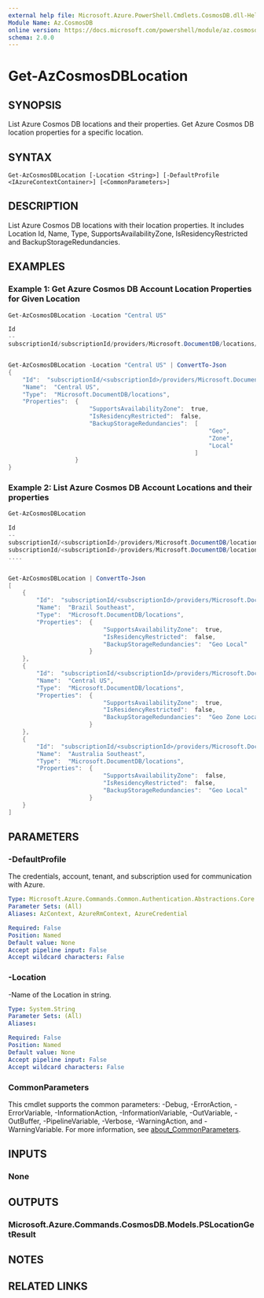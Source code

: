 ```yaml
---
external help file: Microsoft.Azure.PowerShell.Cmdlets.CosmosDB.dll-Help.xml
Module Name: Az.CosmosDB
online version: https://docs.microsoft.com/powershell/module/az.cosmosdb/get-azcosmosdblocation
schema: 2.0.0
---
```


# Get-AzCosmosDBLocation

## SYNOPSIS
List Azure Cosmos DB locations and their properties.
Get Azure Cosmos DB location properties for a specific location.

## SYNTAX

```
Get-AzCosmosDBLocation [-Location <String>] [-DefaultProfile <IAzureContextContainer>] [<CommonParameters>]
```

## DESCRIPTION
List Azure Cosmos DB locations with their location properties. It includes Location Id, Name, Type, SupportsAvailabilityZone, IsResidencyRestricted and BackupStorageRedundancies.

## EXAMPLES

### Example 1: Get Azure Cosmos DB Account Location Properties for Given Location
```powershell
Get-AzCosmosDBLocation -Location "Central US"

Id                                                                                                      Name       Type                           Properties
--                                                                                                      ----       ----                           ----------
subscriptionId/subscriptionId/providers/Microsoft.DocumentDB/locations/centralus/ Central US Microsoft.DocumentDB/locations Microsoft.Azure.Commands.CosmosDB.Models.PSLocationP...


Get-AzCosmosDBLocation -Location "Central US" | ConvertTo-Json
{
    "Id":  "subscriptionId/<subscriptionId>/providers/Microsoft.DocumentDB/locations/centralus/",
    "Name":  "Central US",
    "Type":  "Microsoft.DocumentDB/locations",
    "Properties":  {
                       "SupportsAvailabilityZone":  true,
                       "IsResidencyRestricted":  false,
                       "BackupStorageRedundancies":  [
                                                         "Geo",
                                                         "Zone",
                                                         "Local"
                                                     ]
                   }
}
```

### Example 2: List Azure Cosmos DB Account Locations and their properties
```powershell
Get-AzCosmosDBLocation

Id                                                                                                               Name                 Type                           Properties
--                                                                                                               ----                 ----                           ----------
subscriptionId/<subscriptionId>/providers/Microsoft.DocumentDB/locations/brazilsoutheast/    Brazil Southeast     Microsoft.DocumentDB/locations Microsoft.Azure.Commands.CosmosDB...
subscriptionId/<subscriptionId>/providers/Microsoft.DocumentDB/locations/centralus/          Central US           Microsoft.DocumentDB/locations Microsoft.Azure.Commands.CosmosDB...
....


Get-AzCosmosDBLocation | ConvertTo-Json
[
    {
        "Id":  "subscriptionId/<subscriptionId>/providers/Microsoft.DocumentDB/locations/brazilsoutheast/",
        "Name":  "Brazil Southeast",
        "Type":  "Microsoft.DocumentDB/locations",
        "Properties":  {
                           "SupportsAvailabilityZone":  true,
                           "IsResidencyRestricted":  false,
                           "BackupStorageRedundancies":  "Geo Local"
                       }
    },
    {
        "Id":  "subscriptionId/<subscriptionId>/providers/Microsoft.DocumentDB/locations/centralus/",
        "Name":  "Central US",
        "Type":  "Microsoft.DocumentDB/locations",
        "Properties":  {
                           "SupportsAvailabilityZone":  true,
                           "IsResidencyRestricted":  false,
                           "BackupStorageRedundancies":  "Geo Zone Local"
                       }
    },
    {
        "Id":  "subscriptionId/<subscriptionId>/providers/Microsoft.DocumentDB/locations/australiasoutheast/",
        "Name":  "Australia Southeast",
        "Type":  "Microsoft.DocumentDB/locations",
        "Properties":  {
                           "SupportsAvailabilityZone":  false,
                           "IsResidencyRestricted":  false,
                           "BackupStorageRedundancies":  "Geo Local"
                       }
    }
]
```

## PARAMETERS

### -DefaultProfile
The credentials, account, tenant, and subscription used for communication with Azure.

```yaml
Type: Microsoft.Azure.Commands.Common.Authentication.Abstractions.Core.IAzureContextContainer
Parameter Sets: (All)
Aliases: AzContext, AzureRmContext, AzureCredential

Required: False
Position: Named
Default value: None
Accept pipeline input: False
Accept wildcard characters: False
```

### -Location
-Name of the Location in string.

```yaml
Type: System.String
Parameter Sets: (All)
Aliases:

Required: False
Position: Named
Default value: None
Accept pipeline input: False
Accept wildcard characters: False
```

### CommonParameters
This cmdlet supports the common parameters: -Debug, -ErrorAction, -ErrorVariable, -InformationAction, -InformationVariable, -OutVariable, -OutBuffer, -PipelineVariable, -Verbose, -WarningAction, and -WarningVariable. For more information, see [about_CommonParameters](http://go.microsoft.com/fwlink/?LinkID=113216).

## INPUTS

### None

## OUTPUTS

### Microsoft.Azure.Commands.CosmosDB.Models.PSLocationGetResult

## NOTES

## RELATED LINKS
